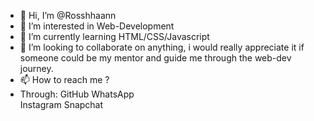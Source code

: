 - 👋 Hi, I’m @Rosshhaann
- 👀 I’m interested in Web-Development 
- 🌱 I’m currently learning HTML/CSS/Javascript
- 💞️ I’m looking to collaborate on anything, i would really appreciate it if someone could be my mentor and guide me through the web-dev journey.
- 📫 How to reach me ? 
- Through:
  GitHub
  WhatsApp  
  Instagram
  Snapchat 

<!---
Rosshhaann/Rosshhaann is a ✨ special ✨ repository because its `README.md` (this file) appears on your GitHub profile.
You can click the Preview link to take a look at your changes.
--->
